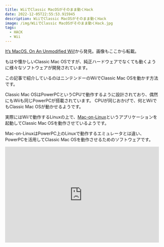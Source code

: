 ```yaml
---
title: WiiでClassic MacOSがそのまま動くHack
date: 2022-12-05T22:55:53.915945
description: WiiでClassic MacOSがそのまま動くHack
image: /img/WiiでClassic MacOSがそのまま動くHack.jpg
tags:
  - HACK
  - Wii
---
```

[It’s MacOS. On An Unmodified Wii!](https://hackaday.com/2022/11/24/its-macos-on-an-unmodified-wii/)から発見。画像もここから転載。

もはや懐かしいClassic Mac OSですが、純正ハードウェアでなくても動くように様々なソフトウェアが開発されています。

この記事で紹介しているのはニンテンドーのWiiでClassic Mac OSを動かす方法です。

Classic Mac OSはPowerPCというCPUで動作するように設計されており、偶然にもWiiも同じPowerPCが搭載されています。
CPUが同じおかげで、何とWiiでもClassic Mac OSが動かせるようです。

実際にはWiiで動作するLinuxの上で、[Mac-on-Linux](https://www.maconlinux.net/)というアプリケーションを起動してClassic Mac OSを動作させているようです。

Mac-on-LinuxはPowerPC上のLinuxで動作するエミュレータとは違い、PowerPCを活用してClassic Mac OSを動作させるためのソフトウェアです。

<iframe width="100%" height="315" src="https://www.youtube.com/embed/qhDQicLvHNQ" title="YouTube video player" frameborder="0" allow="accelerometer; autoplay; clipboard-write; encrypted-media; gyroscope; picture-in-picture" allowfullscreen></iframe>
